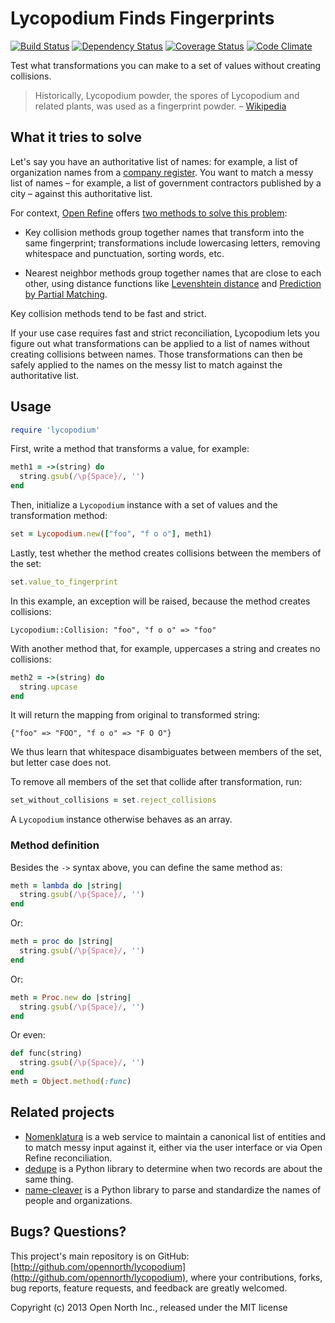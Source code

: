 # Lycopodium Finds Fingerprints

[![Build Status](https://secure.travis-ci.org/opennorth/lycopodium.png)](http://travis-ci.org/opennorth/lycopodium)
[![Dependency Status](https://gemnasium.com/opennorth/lycopodium.png)](https://gemnasium.com/opennorth/lycopodium)
[![Coverage Status](https://coveralls.io/repos/opennorth/lycopodium/badge.png?branch=master)](https://coveralls.io/r/opennorth/lycopodium)
[![Code Climate](https://codeclimate.com/github/opennorth/lycopodium.png)](https://codeclimate.com/github/opennorth/lycopodium)

Test what transformations you can make to a set of values without creating collisions.

> Historically, Lycopodium powder, the spores of Lycopodium and related plants, was used as a fingerprint powder. – [Wikipedia](http://en.wikipedia.org/wiki/Fingerprint_powder#Composition)

## What it tries to solve

Let's say you have an authoritative list of names: for example, a list of organization names from a [company register](https://www.ic.gc.ca/app/scr/cc/CorporationsCanada/fdrlCrpSrch.html?locale=en_CA). You want to match a messy list of names – for example, a list of government contractors published by a city – against this authoritative list.

For context, [Open Refine](http://openrefine.org/) offers [two methods to solve this problem](https://github.com/OpenRefine/OpenRefine/wiki/Clustering-In-Depth):

* Key collision methods group together names that transform into the same fingerprint; transformations include lowercasing letters, removing whitespace and punctuation, sorting words, etc.

* Nearest neighbor methods group together names that are close to each other, using distance functions like [Levenshtein distance](http://en.wikipedia.org/wiki/Levenshtein_distance) and [Prediction by Partial Matching](http://en.wikipedia.org/wiki/Prediction_by_Partial_Matching).

Key collision methods tend to be fast and strict.

If your use case requires fast and strict reconciliation, Lycopodium lets you figure out what transformations can be applied to a list of names without creating collisions between names. Those transformations can then be safely applied to the names on the messy list to match against the authoritative list.

## Usage

```ruby
require 'lycopodium'
```

First, write a method that transforms a value, for example:

```ruby
meth1 = ->(string) do
  string.gsub(/\p{Space}/, '')
end
```

Then, initialize a `Lycopodium` instance with a set of values and the transformation method:

```ruby
set = Lycopodium.new(["foo", "f o o"], meth1)
```

Lastly, test whether the method creates collisions between the members of the set:

```ruby
set.value_to_fingerprint
```

In this example, an exception will be raised, because the method creates collisions:

    Lycopodium::Collision: "foo", "f o o" => "foo"

With another method that, for example, uppercases a string and creates no collisions:

```ruby
meth2 = ->(string) do
  string.upcase
end
```

It will return the mapping from original to transformed string:

    {"foo" => "FOO", "f o o" => "F O O"}

We thus learn that whitespace disambiguates between members of the set, but letter case does not.

To remove all members of the set that collide after transformation, run:

```ruby
set_without_collisions = set.reject_collisions
```

A `Lycopodium` instance otherwise behaves as an array.

### Method definition

Besides the `->` syntax above, you can define the same method as:

```ruby
meth = lambda do |string|
  string.gsub(/\p{Space}/, '')
end
```

Or:

```ruby
meth = proc do |string|
  string.gsub(/\p{Space}/, '')
end
```

Or:

```ruby
meth = Proc.new do |string|
  string.gsub(/\p{Space}/, '')
end
```

Or even:

```ruby
def func(string)
  string.gsub(/\p{Space}/, '')
end
meth = Object.method(:func)
```

## Related projects

* [Nomenklatura](http://nomenklatura.okfnlabs.org/) is a web service to maintain a canonical list of entities and to match messy input against it, either via the user interface or via Open Refine reconciliation.
* [dedupe](https://github.com/open-city/dedupe) is a Python library to determine when two records are about the same thing.
* [name-cleaver](https://github.com/sunlightlabs/name-cleaver) is a Python library to parse and standardize the names of people and organizations.

## Bugs? Questions?

This project's main repository is on GitHub: [http://github.com/opennorth/lycopodium](http://github.com/opennorth/lycopodium), where your contributions, forks, bug reports, feature requests, and feedback are greatly welcomed.

Copyright (c) 2013 Open North Inc., released under the MIT license
